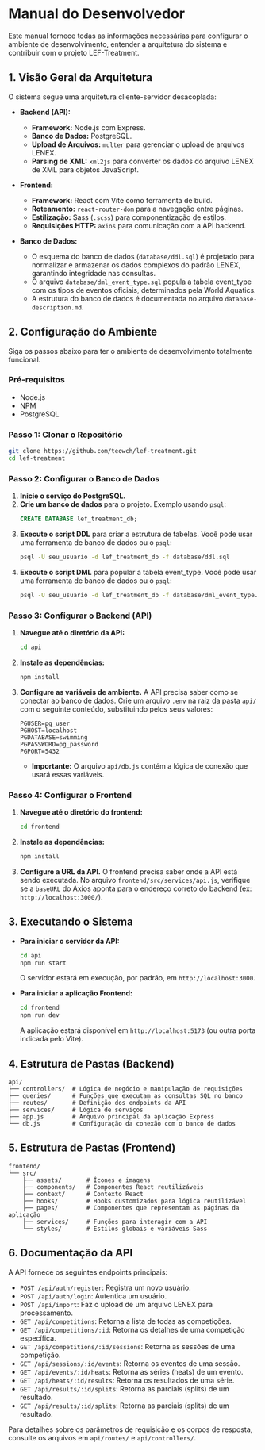 # Manual do Desenvolvedor

Este manual fornece todas as informações necessárias para configurar o ambiente de desenvolvimento, entender a arquitetura do sistema e contribuir com o projeto LEF-Treatment.

## 1. Visão Geral da Arquitetura

O sistema segue uma arquitetura cliente-servidor desacoplada:

*   **Backend (API):**
    *   **Framework:** Node.js com Express.
    *   **Banco de Dados:** PostgreSQL.
    *   **Upload de Arquivos:** `multer` para gerenciar o upload de arquivos LENEX.
    *   **Parsing de XML:** `xml2js` para converter os dados do arquivo LENEX de XML para objetos JavaScript.

*   **Frontend:**
    *   **Framework:** React com Vite como ferramenta de build.
    *   **Roteamento:** `react-router-dom` para a navegação entre páginas.
    *   **Estilização:** Sass (`.scss`) para componentização de estilos.
    *   **Requisições HTTP:** `axios` para comunicação com a API backend.

*   **Banco de Dados:**
    *   O esquema do banco de dados (`database/ddl.sql`) é projetado para normalizar e armazenar os dados complexos do padrão LENEX, garantindo integridade nas consultas.
    *   O arquivo `database/dml_event_type.sql` popula a tabela event_type com os tipos de eventos oficiais, determinados pela World Aquatics.
    *   A estrutura do banco de dados é documentada no arquivo `database-description.md`.
## 2. Configuração do Ambiente

Siga os passos abaixo para ter o ambiente de desenvolvimento totalmente funcional.

### Pré-requisitos

*   Node.js
*   NPM
*   PostgreSQL

### Passo 1: Clonar o Repositório

```bash
git clone https://github.com/teowch/lef-treatment.git
cd lef-treatment
```

### Passo 2: Configurar o Banco de Dados

1.  **Inicie o serviço do PostgreSQL.**
2.  **Crie um banco de dados** para o projeto. Exemplo usando `psql`:
    ```sql
    CREATE DATABASE lef_treatment_db;
    ```
3.  **Execute o script DDL** para criar a estrutura de tabelas. Você pode usar uma ferramenta de banco de dados ou o `psql`:
    ```bash
    psql -U seu_usuario -d lef_treatment_db -f database/ddl.sql
    ```
3.  **Execute o script DML** para popular a tabela event_type. Você pode usar uma ferramenta de banco de dados ou o `psql`:
    ```bash
    psql -U seu_usuario -d lef_treatment_db -f database/dml_event_type.sql
    ```

### Passo 3: Configurar o Backend (API)

1.  **Navegue até o diretório da API:**
    ```bash
    cd api
    ```
2.  **Instale as dependências:**
    ```bash
    npm install
    ```
3.  **Configure as variáveis de ambiente.** A API precisa saber como se conectar ao banco de dados. Crie um arquivo `.env` na raiz da pasta `api/` com o seguinte conteúdo, substituindo pelos seus valores:
    ```env
    PGUSER=pg_user
    PGHOST=localhost
    PGDATABASE=swimming
    PGPASSWORD=pg_password
    PGPORT=5432
    ```
    *   **Importante:** O arquivo `api/db.js` contém a lógica de conexão que usará essas variáveis.

### Passo 4: Configurar o Frontend

1.  **Navegue até o diretório do frontend:**
    ```bash
    cd frontend
    ```
2.  **Instale as dependências:**
    ```bash
    npm install
    ```
3.  **Configure a URL da API.** O frontend precisa saber onde a API está sendo executada. No arquivo `frontend/src/services/api.js`, verifique se a `baseURL` do Axios aponta para o endereço correto do backend (ex: `http://localhost:3000/`).

## 3. Executando o Sistema

*   **Para iniciar o servidor da API:**
    ```bash
    cd api
    npm run start
    ```
    O servidor estará em execução, por padrão, em `http://localhost:3000`.

*   **Para iniciar a aplicação Frontend:**
    ```bash
    cd frontend
    npm run dev
    ```
    A aplicação estará disponível em `http://localhost:5173` (ou outra porta indicada pelo Vite).

## 4. Estrutura de Pastas (Backend)

```
api/
├── controllers/  # Lógica de negócio e manipulação de requisições
├── queries/      # Funções que executam as consultas SQL no banco
├── routes/       # Definição dos endpoints da API
├── services/     # Lógica de serviços
├── app.js        # Arquivo principal da aplicação Express
└── db.js         # Configuração da conexão com o banco de dados
```

## 5. Estrutura de Pastas (Frontend)

```
frontend/
└── src/
    ├── assets/       # Ícones e imagens
    ├── components/   # Componentes React reutilizáveis
    ├── context/      # Contexto React
    ├── hooks/        # Hooks customizados para lógica reutilizável
    ├── pages/        # Componentes que representam as páginas da aplicação
    ├── services/     # Funções para interagir com a API
    └── styles/       # Estilos globais e variáveis Sass
```

## 6. Documentação da API

A API fornece os seguintes endpoints principais:

*   `POST /api/auth/register`: Registra um novo usuário.
*   `POST /api/auth/login`: Autentica um usuário.
*   `POST /api/import`: Faz o upload de um arquivo LENEX para processamento.
*   `GET /api/competitions`: Retorna a lista de todas as competições.
*   `GET /api/competitions/:id`: Retorna os detalhes de uma competição específica.
*   `GET /api/competitions/:id/sessions`: Retorna as sessões de uma competição.
*   `GET /api/sessions/:id/events`: Retorna os eventos de uma sessão.
*   `GET /api/events/:id/heats`: Retorna as séries (heats) de um evento.
*   `GET /api/heats/:id/results`: Retorna os resultados de uma série.
*   `GET /api/results/:id/splits`: Retorna as parciais (splits) de um resultado.
*   `GET /api/results/:id/splits`: Retorna as parciais (splits) de um resultado.

Para detalhes sobre os parâmetros de requisição e os corpos de resposta, consulte os arquivos em `api/routes/` e `api/controllers/`.
